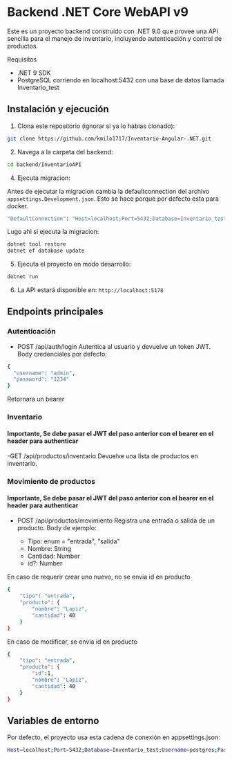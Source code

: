 # Backend .NET Core WebAPI v9

Este es un proyecto backend construido con .NET 9.0 que provee una API sencilla para el manejo de inventario, incluyendo autenticación y control de productos.


Requisitos
- .NET 9 SDK
- PostgreSQL corriendo en localhost:5432 con una base de datos llamada Inventario_test

## Instalación y ejecución

1. Clona este repositorio (ignorar si ya lo habias clonado):

```bash
git clone https://github.com/kmilo1717/Inventario-Angular-.NET.git
```

2. Navega a la carpeta del backend:

```bash
cd backend/InventarioAPI
```

4. Ejecuta migracion:

Antes de ejecutar la migracion cambia la defaultconnection del archivo  `appsettings.Development.json`. Esto se hace porque por defecto esta para docker.

```bash
"DefaultConnection": "Host=localhost;Port=5432;Database=Inventario_test;Username=postgres;Password=postgres"
```
Lugo ahi si ejecuta la migracion:
   
```bash
dotnet tool restore
dotnet ef database update
```
5. Ejecuta el proyecto en modo desarrollo:

```bash
dotnet run
```
 6. La API estará disponible en: `http://localhost:5178`

## Endpoints principales

### Autenticación

- POST /api/auth/login
Autentica al usuario y devuelve un token JWT.
Body credenciales por defecto:
```bash
{
  "username": "admin",
  "password": "1234"
}
```
Retornara un bearer

### Inventario 
#### Importante, Se debe pasar el JWT del paso anterior con el bearer <token> en el header para authenticar
-GET /api/productos/inventario
Devuelve una lista de productos en inventario.

### Movimiento de productos
#### Importante, Se debe pasar el JWT del paso anterior con el bearer <token> en el header para authenticar
- POST /api/productos/movimiento
Registra una entrada o salida de un producto.
Body de ejemplo:

  - Tipo: enum = "entrada", "salida"
  - Nombre: String
  - Cantidad: Number
  - id?: Number

En caso de requerir crear uno nuevo, no se envia id en producto
```bash
{
    "tipo": "entrada",
    "producto": {
        "nombre": "Lapiz",
        "cantidad": 40
    }
}
```

En caso de modificar, se envia id en producto
```bash
{
    "tipo": "entrada",
    "producto": {
        "id":1,
        "nombre": "Lapiz",
        "cantidad": 40
    }
}
```
## Variables de entorno

Por defecto, el proyecto usa esta cadena de conexión en appsettings.json:
```bash
Host=localhost;Port=5432;Database=Inventario_test;Username=postgres;Password=postgres
```
